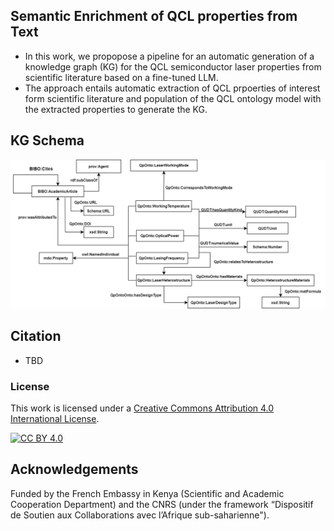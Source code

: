 ## Semantic Enrichment of QCL properties from Text
* In this work, we propopose a pipeline for an automatic generation of a knowledge graph (KG) for the QCL semiconductor laser properties from scientific literature based on a fine-tuned LLM.
* The approach entails automatic extraction of QCL prpoerties of interest form scientific literature and population of the QCL ontology model with the extracted properties to generate the KG.
## KG Schema
![entities](Figures/qKG.png "KG Schema")
## Citation
* TBD
### License
This work is licensed under a [Creative Commons Attribution 4.0 International
License](http://creativecommons.org/licenses/by/4.0/).

[![CC BY 4.0](https://i.creativecommons.org/l/by/4.0/88x31.png)](http://creativecommons.org/licenses/by/4.0/)
## Acknowledgements
Funded by the French Embassy in Kenya (Scientific and Academic Cooperation Department) and the CNRS (under the framework “Dispositif de Soutien aux Collaborations avec l’Afrique sub-saharienne").

